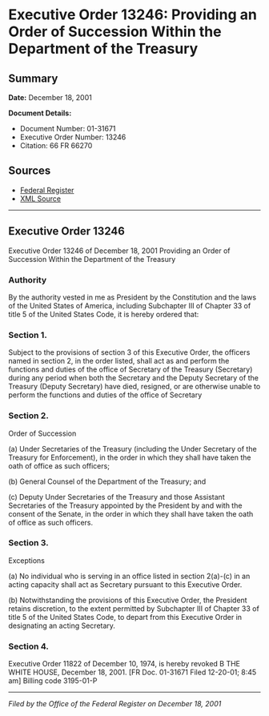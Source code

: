 # Executive Order 13246: Providing an Order of Succession Within the Department of the Treasury

## Summary

**Date:** December 18, 2001

**Document Details:**
- Document Number: 01-31671
- Executive Order Number: 13246
- Citation: 66 FR 66270

## Sources
- [Federal Register](https://www.federalregister.gov/documents/2001/12/21/01-31671/providing-an-order-of-succession-within-the-department-of-the-treasury)
- [XML Source](https://www.federalregister.gov/documents/full_text/xml/2001/12/21/01-31671.xml)

---

## Executive Order 13246

Executive Order 13246 of December 18, 2001
Providing an Order of Succession Within the Department of the Treasury
### Authority

By the authority vested in me as President by the Constitution and the laws of the United States of America, including Subchapter III of Chapter 33 of title 5 of the United States Code, it is hereby ordered that:
### Section 1.

Subject to the provisions of section 3 of this Executive Order, the officers named in section 2, in the order listed, shall act as and perform the functions and duties of the office of Secretary of the Treasury (Secretary) during any period when both the Secretary and the Deputy Secretary of the Treasury (Deputy Secretary) have died, resigned, or are otherwise unable to perform the functions and duties of the office of Secretary
### Section 2.

Order of Succession

(a) Under Secretaries of the Treasury (including the Under Secretary of the Treasury for Enforcement), in the order in which they shall have taken the oath of office as such officers;

(b) General Counsel of the Department of the Treasury; and

(c) Deputy Under Secretaries of the Treasury and those Assistant Secretaries of the Treasury appointed by the President by and with the consent of the Senate, in the order in which they shall have taken the oath of office as such officers.
### Section 3.

Exceptions

(a) No individual who is serving in an office listed in section 2(a)-(c) in an acting capacity shall act as Secretary pursuant to this Executive Order.

(b) Notwithstanding the provisions of this Executive Order, the President retains discretion, to the extent
permitted by Subchapter III of Chapter 33 of title 5 of the United States Code, to depart from this Executive Order in designating an acting Secretary.
### Section 4.

Executive Order 11822 of December 10, 1974, is hereby revoked
B
THE WHITE HOUSE,
December 18, 2001.
[FR Doc. 01-31671
Filed 12-20-01; 8:45 am]
Billing code 3195-01-P

---

*Filed by the Office of the Federal Register on December 18, 2001*
